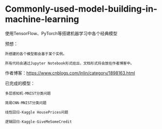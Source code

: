 # Commonly-used-model-building-in-machine-learning
使用TensorFlow、PyTorch等搭建机器学习中各个经典模型

预想：
    
    所搭建的各个模型都会基于某个实例。
    
    所有代码会通过Jupyter Notebook形式给出，文档形式将会放在作者博客中。
  
作者博客：https://www.cnblogs.com/lnlin/category/1898163.html

已完成的模型：

    多层感知机-MNIST分类问题
   
    简易CNN-MNIST分类问题
    
    线性回归-Kaggle HousePrices问题
    
    逻辑回归-Kaggle-GiveMeSomeCredit
